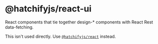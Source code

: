# @hatchifyjs/react-ui

React components that tie together design-\* components with React Rest data-fetching.

This isn't used directly. Use [`@hatchifyjs/react`](https://github.com/bitovi/hatchify/blob/main/docs/react/README.md) instead.
